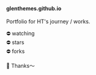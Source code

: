 #### glenthemes.github.io

Portfolio for HT's journey / works.  

⛔ watching  
⛔ stars  
⛔ forks  

🥂 Thanks〜
